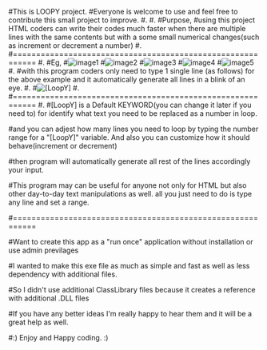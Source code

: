#This is LOOPY project.
#Everyone is welcome to use and feel free to contribute this small project to improve.
#.
#.
#Purpose,
#using this project HTML coders can write their codes much faster when there are multiple lines with the same contents but with a some small numerical changes(such as increment or decrement a number)
#.
#===========================================================
#.
#Eg,
#<img src="/img1" alt="image1">
#<img src="/img2" alt="image2">
#<img src="/img3" alt="image3">
#<img src="/img4" alt="image4">
#<img src="/img5" alt="image5">
#.
#with this program coders only need to type 1 single line (as follows) for the above example and it automatically generate all lines in a blink of an eye.
#.
#<img src="/img[LoopY]" alt="[LoopY]">
#.
#===========================================================
#.
#[LoopY] is a Default KEYWORD(you can change it later if you need to) for identify what text you need to be replaced as a number in loop.

#and you can adjest how many lines you need to loop by typing the number range for a "[LoopY]" variable. And also you can customize how it should behave(increment or decrement)

#then program will automatically generate all rest of the lines accordingly your input. 


#This program may can be useful for anyone not only for HTML but also other day-to-day text manipulations as well. all you just need to do is type any line and set a range. 

#===========================================================

#Want to create this app as a "run once" application without installation or use admin previlages

#I wanted to make this exe file as much as simple and fast as well as less dependency with additional files. 

#So I didn't use additional ClassLibrary files because it creates a reference with additional .DLL files

#If you have any better ideas I'm really happy to hear them and it will be a great help as well.



#:) Enjoy and Happy coding. :)
